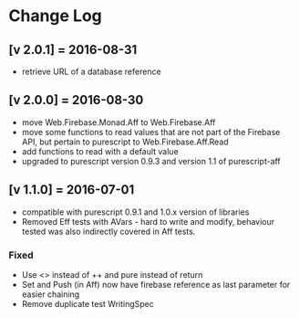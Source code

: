# Change Log

## [v 2.0.1] = 2016-08-31

* retrieve URL of a database reference

## [v 2.0.0] = 2016-08-30

* move Web.Firebase.Monad.Aff to Web.Firebase.Aff
* move some functions to read values that are not part of the Firebase API, but pertain to purescript to Web.Firebase.Aff.Read
* add functions to read with a default value
* upgraded to purescript version 0.9.3 and version 1.1 of purescript-aff

## [v 1.1.0] = 2016-07-01

 * compatible with purescript 0.9.1 and 1.0.x version of libraries
 * Removed Eff tests with AVars - hard to write and modify, behaviour tested was also indirectly covered in Aff tests.

### Fixed

* Use <> instead of ++ and pure instead of return
* Set and Push (in Aff) now have firebase reference as last parameter for easier chaining
* Remove duplicate test WritingSpec

